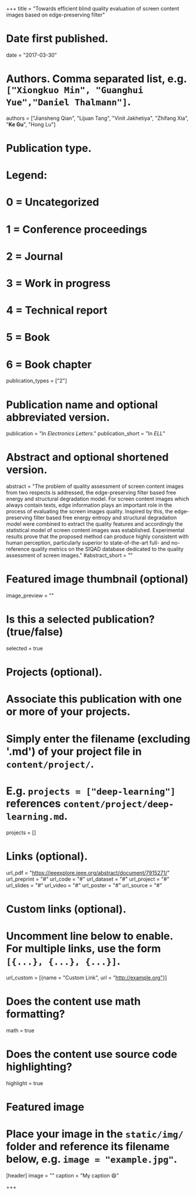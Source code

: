 +++
title = "Towards efficient blind quality evaluation of screen content images based on edge-preserving filter"

# Date first published.
date = "2017-03-30"

# Authors. Comma separated list, e.g. `["Xiongkuo Min", "Guanghui Yue","Daniel Thalmann"]`.
authors = ["Jiansheng Qian", "Lijuan Tang", "Vinit Jakhetiya", "Zhifang Xia", "**Ke Gu**", "Hong Lu"]
# Publication type.
# Legend:
# 0 = Uncategorized
# 1 = Conference proceedings
# 2 = Journal
# 3 = Work in progress
# 4 = Technical report
# 5 = Book
# 6 = Book chapter
publication_types = ["2"]

# Publication name and optional abbreviated version.
publication = "In *Electronics Letters*."
publication_short = "In *ELL*"

# Abstract and optional shortened version.
abstract = "The problem of quality assessment of screen content images from two respects is addressed, the edge-preserving filter based free energy and structural degradation model. For screen content images which always contain texts, edge information plays an important role in the process of evaluating the screen images quality. Inspired by this, the edge-preserving filter based free energy entropy and structural degradation model were combined to extract the quality features and accordingly the statistical model of screen content images was established. Experimental results prove that the proposed method can produce highly consistent with human perception, particularly superior to state-of-the-art full- and no-reference quality metrics on the SIQAD database dedicated to the quality assessment of screen images."
#abstract_short = ""

# Featured image thumbnail (optional)
image_preview = ""

# Is this a selected publication? (true/false)
selected = true

# Projects (optional).
#   Associate this publication with one or more of your projects.
#   Simply enter the filename (excluding '.md') of your project file in `content/project/`.
#   E.g. `projects = ["deep-learning"]` references `content/project/deep-learning.md`.
projects = []

# Links (optional).
url_pdf = "https://ieeexplore.ieee.org/abstract/document/7915271/"
url_preprint = "#"
url_code = "#"
url_dataset = "#"
url_project = "#"
url_slides = "#"
url_video = "#"
url_poster = "#"
url_source = "#"

# Custom links (optional).
#   Uncomment line below to enable. For multiple links, use the form `[{...}, {...}, {...}]`.
 url_custom = [{name = "Custom Link", url = "http://example.org"}]

# Does the content use math formatting?
math = true

# Does the content use source code highlighting?
highlight = true

# Featured image
# Place your image in the `static/img/` folder and reference its filename below, e.g. `image = "example.jpg"`.
[header]
image = ""
caption = "My caption 😄"

+++
